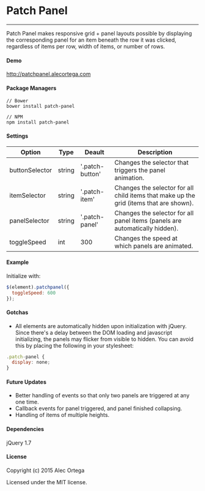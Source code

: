 # Patch Panel
_______

[1]: <https://github.com/alecortega/patch-panel>

Patch Panel makes responsive grid + panel layouts possible by displaying the corresponding panel for an item beneath the row it was clicked, regardless of items per row, width of items, or number of rows.

#### Demo

http://patchpanel.alecortega.com

#### Package Managers

````
// Bower
bower install patch-panel

// NPM
npm install patch-panel
````

#### Settings

| Option | Type | Deault | Description |
|--------|------|--------|-------------|
|buttonSelector | string | '.patch-button' | Changes the selector that triggers the panel animation.|
|itemSelector | string | '.patch-item' | Changes the selector for all child items that make up the grid (items that are shown).|
|panelSelector | string | '.patch-panel' | Changes the selector for all panel items (panels are automatically hidden).|
|toggleSpeed | int | 300 | Changes the speed at which panels are animated.|


#### Example

Initialize with:

```javascript
$(element).patchpanel({
  toggleSpeed: 600
});
```

#### Gotchas

* All elements are automatically hidden upon initialization with jQuery. Since there's a delay between the DOM loading and javascript initializing, the panels may flicker from visible to hidden. You can avoid this by placing the following in your stylesheet:

````javascript
.patch-panel {
  display: none;
}
````

#### Future Updates

* Better handling of events so that only two panels are triggered at any one time.
* Callback events for panel triggered, and panel finished collapsing.
* Handling of items of multiple heights.

#### Dependencies

jQuery 1.7

#### License

Copyright (c) 2015 Alec Ortega

Licensed under the MIT license.



